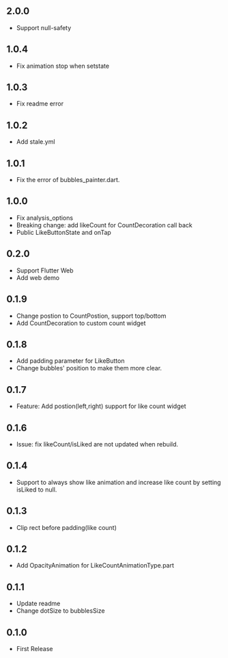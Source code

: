 ## 2.0.0

* Support null-safety
  
## 1.0.4

* Fix animation stop when setstate

## 1.0.3

* Fix readme error

## 1.0.2

* Add stale.yml

## 1.0.1 

* Fix the error of bubbles_painter.dart.
  
## 1.0.0 

* Fix analysis_options
* Breaking change: add likeCount for CountDecoration call back
* Public LikeButtonState and onTap
  
## 0.2.0 

* Support Flutter Web
* Add web demo

## 0.1.9 

* Change postion to CountPostion, support top/bottom
* Add CountDecoration to custom count widget

## 0.1.8 

* Add padding parameter for LikeButton
* Change bubbles' position to make them more clear.

## 0.1.7 

* Feature:
  Add postion(left,right) support for like count widget

## 0.1.6 

* Issue: fix likeCount/isLiked are not updated when rebuild.

## 0.1.4 

* Support to always show like animation and increase like count by setting isLiked to null.

## 0.1.3 

* Clip rect before padding(like count)

## 0.1.2 

* Add OpacityAnimation for LikeCountAnimationType.part

## 0.1.1 

* Update readme
* Change dotSize to bubblesSize

## 0.1.0 

* First Release
